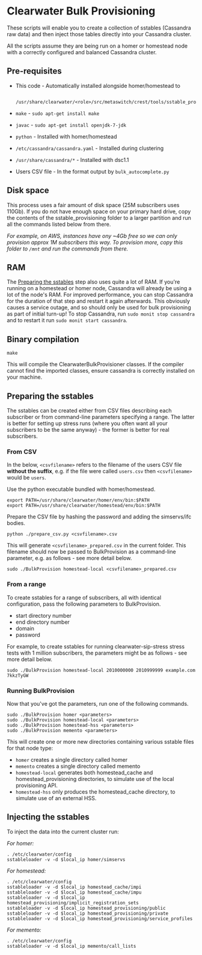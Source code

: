 # Clearwater Bulk Provisioning

These scripts will enable you to create a collection of sstables (Cassandra raw data) and then inject those tables directly into your Cassandra cluster.

All the scripts assume they are being run on a homer or homestead node with a correctly configured and balanced Cassandra cluster.

## Pre-requisites

* This code - Automatically installed alongside homer/homestead to

        /usr/share/clearwater/<role>/src/metaswitch/crest/tools/sstable_provisioning/

* `make` - `sudo apt-get install make`
* `javac` - `sudo apt-get install openjdk-7-jdk`
* `python` - Installed with homer/homestead
* `/etc/cassandra/cassandra.yaml` - Installed during clustering
* `/usr/share/cassandra/*` - Installed with dsc1.1
* Users CSV file - In the format output by `bulk_autocomplete.py`

## Disk space

This process uses a fair amount of disk space (25M subscribers uses 110Gb).  If you do not have enough space on your primary hard drive, copy the contents of the sstable_provisioning folder to a larger partition and run all the commands listed below from there.

_For example, on AWS, instances have ony ~4Gb free so we can only provision approx 1M subscribers this way.  To provision more, copy this folder to `/mnt` and run the commands from there._

## RAM

The [Preparing the sstables](#preparing-the-sstables) step also uses quite a lot of RAM.  If you're running on a homestead or homer node, Cassandra will already be using a lot of the node's RAM.  For improved performance, you can stop Cassandra for the duration of that step and restart it again afterwards.  This obviously causes a service outage, and so should only be used for bulk provisioning as part of initial turn-up!  To stop Cassandra, run `sudo monit stop cassandra` and to restart it run `sudo monit start cassandra`.

## Binary compilation

    make

This will compile the ClearwaterBulkProvisioner classes.  If the compiler cannot find the imported classes, ensure cassandra is correctly installed on your machine.

## Preparing the sstables

The sstables can be created either from CSV files describing each subscriber or from command-line parameters specifying a range.  The latter is better for setting up stress runs (where you often want all your subscribers to be the same anyway) - the former is better for real subscribers.

### From CSV

In the below, `<csvfilename>` refers to the filename of the users CSV file **without the suffix**, e.g. if the file were called `users.csv` then `<csvfilename>` would be `users`.

Use the python executable bundled with homer/homestead.

    export PATH=/usr/share/clearwater/homer/env/bin:$PATH
    export PATH=/usr/share/clearwater/homestead/env/bin:$PATH

Prepare the CSV file by hashing the password and adding the simservs/ifc bodies.

    python ./prepare_csv.py <csvfilename>.csv

This will generate `<csvfilename>_prepared.csv` in the current folder.  This filename should now be passed to BulkProvision as a command-line parameter, e.g. as follows - see more detail below.

    sudo ./BulkProvision homestead-local <csvfilename>_prepared.csv

### From a range

To create sstables for a range of subscribers, all with identical configuration, pass the following parameters to BulkProvision.

*   start directory number
*   end directory number
*   domain
*   password

For example, to create sstables for running clearwater-sip-stress stress tests with 1 million subscribers, the parameters might be as follows - see more detail below.

    sudo ./BulkProvision homestead-local 2010000000 2010999999 example.com 7kkzTyGW

### Running BulkProvision

Now that you've got the parameters, run one of the following commands.

    sudo ./BulkProvision homer <parameters>
    sudo ./BulkProvision homestead-local <parameters>
    sudo ./BulkProvision homestead-hss <parameters>
    sudo ./BulkProvision memento <parameters>

This will create one or more new directories containing various sstable files for that node type:

* `homer` creates a single directory called homer
* `memento` creates a single directory called memento
* `homestead-local` generates both homestead\_cache and homestead\_provisioning directories, to simulate use of the local provisioning API.
* `homestead-hss` only produces the homestead\_cache directory, to simulate use of an external HSS.

## Injecting the sstables

To inject the data into the current cluster run:

_For homer:_

    . /etc/clearwater/config
    sstableloader -v -d $local_ip homer/simservs

_For homestead:_

    . /etc/clearwater/config
    sstableloader -v -d $local_ip homestead_cache/impi
    sstableloader -v -d $local_ip homestead_cache/impu
    sstableloader -v -d $local_ip homestead_provisioning/implicit_registration_sets
    sstableloader -v -d $local_ip homestead_provisioning/public
    sstableloader -v -d $local_ip homestead_provisioning/private
    sstableloader -v -d $local_ip homestead_provisioning/service_profiles

_For memento:_

    . /etc/clearwater/config
    sstableloader -v -d $local_ip memento/call_lists
